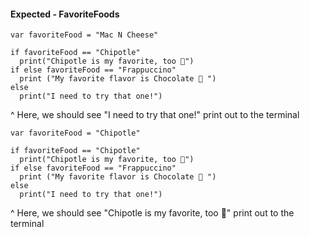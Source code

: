 #### Expected - FavoriteFoods


```
var favoriteFood = "Mac N Cheese"

if favoriteFood == "Chipotle"
  print("Chipotle is my favorite, too 🌯")
if else favoriteFood == "Frappuccino"
  print ("My favorite flavor is Chocolate 🍫 ")
else
  print("I need to try that one!")
```
^ Here, we should see "I need to try that one!" print out to the terminal


```
var favoriteFood = "Chipotle"

if favoriteFood == "Chipotle"
  print("Chipotle is my favorite, too 🌯")
if else favoriteFood == "Frappuccino"
  print ("My favorite flavor is Chocolate 🍫 ")
else
  print("I need to try that one!")
```
^ Here, we should see "Chipotle is my favorite, too 🌯" print out to the terminal

